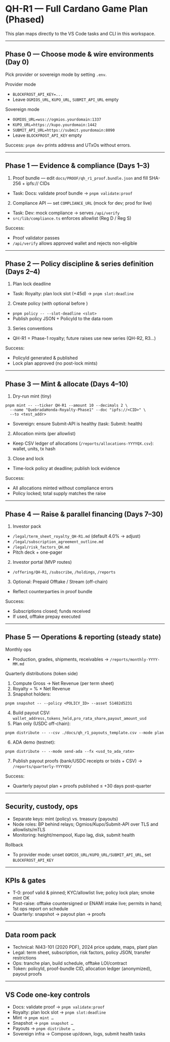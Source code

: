 # QH-R1 — Full Cardano Game Plan (Phased)

This plan maps directly to the VS Code tasks and CLI in this workspace.

---

## Phase 0 — Choose mode & wire environments (Day 0)

Pick provider or sovereign mode by setting `.env`.

Provider mode
- `BLOCKFROST_API_KEY=...`
- Leave `OGMIOS_URL`, `KUPO_URL`, `SUBMIT_API_URL` empty

Sovereign mode
- `OGMIOS_URL=wss://ogmios.yourdomain:1337`
- `KUPO_URL=https://kupo.yourdomain:1442`
- `SUBMIT_API_URL=https://submit.yourdomain:8090`
- Leave `BLOCKFROST_API_KEY` empty

Success: `pnpm dev` prints address and UTxOs without errors.

---

## Phase 1 — Evidence & compliance (Days 1–3)

1) Proof bundle — edit `docs/PROOF/qh_r1_proof.bundle.json` and fill SHA-256 + ipfs:// CIDs
- Task: Docs: validate proof bundle → `pnpm validate:proof`

2) Compliance API — set `COMPLIANCE_URL` (mock for dev; prod for live)
- Task: Dev: mock compliance → serves `/api/verify`
- `src/lib/compliance.ts` enforces allowlist (Reg D / Reg S)

Success:
- Proof validator passes
- `/api/verify` allows approved wallet and rejects non-eligible

---

## Phase 2 — Policy discipline & series definition (Days 2–4)

1) Plan lock deadline
- Task: Royalty: plan lock slot (+45d) → `pnpm slot:deadline`

2) Create policy (with optional before <slot>)
- `pnpm policy -- --slot-deadline <slot>`
- Publish policy JSON + PolicyId to the data room

3) Series conventions
- QH-R1 = Phase-1 royalty; future raises use new series (QH-R2, R3…)

Success:
- PolicyId generated & published
- Lock plan approved (no post-lock mints)

---

## Phase 3 — Mint & allocate (Days 4–10)

1) Dry-run mint (tiny)
```
pnpm mint -- --ticker QH-R1 --amount 10 --decimals 2 \
  --name "QuebradaHonda-Royalty-Phase1" --doc "ipfs://<CID>" \
  --to <test_addr>
```
- Sovereign: ensure Submit-API is healthy (task: Submit: health)

2) Allocation mints (per allowlist)
- Keep CSV ledger of allocations (`/reports/allocations-YYYYQX.csv`): wallet, units, tx hash

3) Close and lock
- Time-lock policy at deadline; publish lock evidence

Success:
- All allocations minted without compliance errors
- Policy locked; total supply matches the raise

---

## Phase 4 — Raise & parallel financing (Days 7–30)

1) Investor pack
- `/legal/term_sheet_royalty_QH-R1.md` (default 4.0% → adjust)
- `/legal/subscription_agreement_outline.md`
- `/legal/risk_factors_QH.md`
- Pitch deck + one-pager

2) Investor portal (MVP routes)
- `/offering/QH-R1`, `/subscribe`, `/holdings`, `/reports`

3) Optional: Prepaid Offtake / Stream (off-chain)
- Reflect counterparties in proof bundle

Success:
- Subscriptions closed; funds received
- If used, offtake prepay executed

---

## Phase 5 — Operations & reporting (steady state)

Monthly ops
- Production, grades, shipments, receivables → `/reports/monthly-YYYY-MM.md`

Quarterly distributions (token side)
1) Compute Gross → Net Revenue (per term sheet)
2) Royalty = % × Net Revenue
3) Snapshot holders:
```
pnpm snapshot -- --policy <POLICY_ID> --asset 51482d5231
```
4) Build payout CSV: `wallet_address,tokens_held,pro_rata_share,payout_amount_usd`
5) Plan only (USDC off-chain):
```
pnpm distribute -- --csv ./docs/qh_r1_payouts_template.csv --mode plan
```
6) ADA demo (testnet):
```
pnpm distribute -- --mode send-ada --fx <usd_to_ada_rate>
```
7) Publish payout proofs (bank/USDC receipts or txids + CSV) → `/reports/quarterly-YYYYQX/`

Success:
- Quarterly payout plan + proofs published ≤ +30 days post-quarter

---

## Security, custody, ops
- Separate keys: mint (policy) vs. treasury (payouts)
- Node roles: BP behind relays; Ogmios/Kupo/Submit-API over TLS and allowlists/mTLS
- Monitoring: height/mempool, Kupo lag, disk, submit health

Rollback
- To provider mode: unset `OGMIOS_URL/KUPO_URL/SUBMIT_API_URL`, set `BLOCKFROST_API_KEY`

---

## KPIs & gates
- T-0: proof valid & pinned; KYC/allowlist live; policy lock plan; smoke mint OK
- Post-raise: offtake countersigned or ENAMI intake live; permits in hand; 1st ops report on schedule
- Quarterly: snapshot → payout plan → proofs

---

## Data room pack
- Technical: NI43-101 (2020 PDF), 2024 price update, maps, plant plan
- Legal: term sheet, subscription, risk factors, policy JSON, transfer restrictions
- Ops: tranche plan, build schedule, offtake LOI/contract
- Token: policyId, proof-bundle CID, allocation ledger (anonymized), payout proofs

---

## VS Code one-key controls
- Docs: validate proof → `pnpm validate:proof`
- Royalty: plan lock slot → `pnpm slot:deadline`
- Mint → `pnpm mint …`
- Snapshot → `pnpm snapshot …`
- Payouts → `pnpm distribute …`
- Sovereign infra → Compose up/down, logs, submit health tasks
